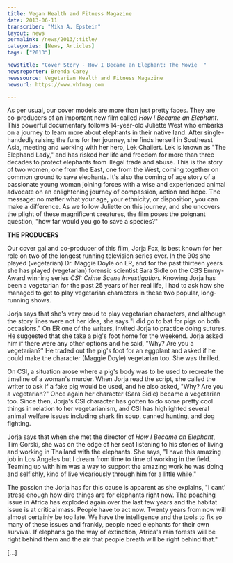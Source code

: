 ```yaml
---
title: Vegan Health and Fitness Magazine
date: 2013-06-11
transcriber: "Mika A. Epstein"
layout: news
permalink: /news/2013/:title/
categories: [News, Articles]
tags: ["2013"]

newstitle: "Cover Story - How I Became an Elephant: The Movie  "
newsreporter: Brenda Carey
newssource: Vegetarian Health and Fitness Magazine
newsurl: https://www.vhfmag.com

---
```


As per usual, our cover models are more than just pretty faces. They are co-producers of an important new film called *How I Became an Elephant*. This powerful documentary follows 14-year-old Juliette West who embarks on a journey to learn more about elephants in their native land. After single-handedly raising the funs for her journey, she finds herself in Southeast Asia, meeting and working with her hero, Lek Chailert. Lek is known as "The Elephand Lady," and has risked her life and freedom for more than three decades to protect elephants from illegal trade and abuse. This is the story of two women, one from the East, one from the West, coming together on common ground to save elephants. It's also the coming of age story of a passionate young woman joining forces with a wise and experienced animal advocate on an enlightening journey of compassion, action and hope. The message: no matter what your age, your ethnicity, or disposition, you can make a difference. As we follow Juliette on this journey, and she uncovers the plight of these magnificent creatures, the film poses the poignant question, "how far would you go to save a species?"

**THE PRODUCERS**

Our cover gal and co-producer of this film, Jorja Fox, is best known for her role on two of the longest running television series ever. In the 90s she played (vegetarian) Dr. Maggie Doyle on ER, and for the past thirteen years she has played (vegetarian) forensic scientist Sara Sidle on the CBS Emmy-Award winning series *CSI: Crime Scene Investigation.* Knowing Jorja has been a vegetarian for the past 25 years of her real life, I had to ask how she managed to get to play vegetarian characters in these two popular, long-running shows.

Jorja says that she's very proud to play vegetarian characters, and although the story lines were not her idea, she says "I did go to bat for pigs on both occasions." On ER one of the writers, invited Jorja to practice doing sutures. He suggested that she take a pig's foot home for the weekend. Jorja asked him if there were any other options and he said, "Why? Are you a vegetarian?" He traded out the pig's foot for an eggplant and asked if he could make the character (Maggie Doyle) vegetarian too. She was thrilled.

On CSI, a situation arose where a pig's body was to be used to recreate the timeline of a woman's murder. When Jorja read the script, she called the writer to ask if a fake pig would be used, and he also asked, "Why? Are you a vegetarian?" Once again her character (Sara Sidle) became a vegetarian too. Since then, Jorja's CSI character has gotten to do some pretty cool things in relation to her vegetarianism, and CSI has highlighted several animal welfare issues including shark fin soup, canned hunting, and dog fighting.

Jorja says that when she met the director of *How I Became an Elephant*, Tim Gorski, she was on the edge of her seat listening to his stories of living and working in Thailand with the elephants. She says, "I have this amazing job in Los Angeles but I dream from time to time of working in the field. Teaming up with him was a way to support the amazing work he was doing and selfishly, kind of live vicariously through him for a little while."

The passion the Jorja has for this cause is apparent as she explains, "I cant' stress enough how dire things are for elephants right now. The poaching issue in Africa has exploded again over the last few years and the habitat issue is at critical mass. People have to act now. Twenty years from now will almost certainly be too late. We have the intelligence and the tools to fix so many of these issues and frankly, people need elephants for their own survival. If elephans go the way of extinction, Africa's rain forests will be right behind them and the air that people breath will be right behind that."

[...]
